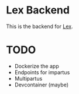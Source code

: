 # Lex Backend

This is the backend for [Lex](https://github.com/crux-bphc/lex).

# TODO

- Dockerize the app
- Endpoints for impartus
- Multipartus
- Devcontainer (maybe)